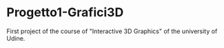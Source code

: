 # Progetto1-Grafici3D
First project of the course of "Interactive 3D Graphics" of the university of Udine.
